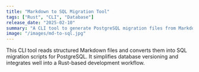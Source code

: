 ```yaml
---
title: "Markdown to SQL Migration Tool"
tags: ["Rust", "CLI", "Database"]
release_date: "2025-02-10"
summary: "A CLI tool to generate PostgreSQL migration files from Markdown documents."
image: "/images/md-to-sql.jpg"
---
```


This CLI tool reads structured Markdown files and converts them into SQL migration scripts for PostgreSQL. It simplifies database versioning and integrates well into a Rust-based development workflow.

